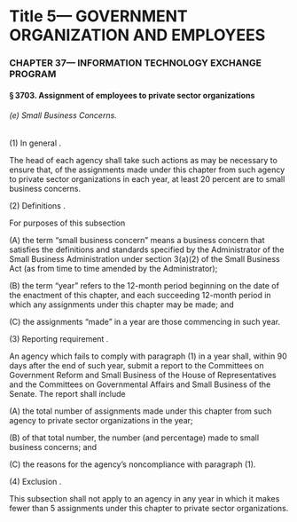 
# Title 5— GOVERNMENT ORGANIZATION AND EMPLOYEES
### CHAPTER 37— INFORMATION TECHNOLOGY EXCHANGE PROGRAM
#### § 3703. Assignment of employees to private sector organizations
###### (e) Small Business Concerns.

(1) In general .

The head of each agency shall take such actions as may be necessary to ensure that, of the assignments made under this chapter from such agency to private sector organizations in each year, at least 20 percent are to small business concerns.

(2) Definitions .

For purposes of this subsection

(A) the term “small business concern” means a business concern that satisfies the definitions and standards specified by the Administrator of the Small Business Administration under section 3(a)(2) of the Small Business Act (as from time to time amended by the Administrator);

(B) the term “year” refers to the 12-month period beginning on the date of the enactment of this chapter, and each succeeding 12-month period in which any assignments under this chapter may be made; and

(C) the assignments “made” in a year are those commencing in such year.

(3) Reporting requirement .

An agency which fails to comply with paragraph (1) in a year shall, within 90 days after the end of such year, submit a report to the Committees on Government Reform and Small Business of the House of Representatives and the Committees on Governmental Affairs and Small Business of the Senate. The report shall include

(A) the total number of assignments made under this chapter from such agency to private sector organizations in the year;

(B) of that total number, the number (and percentage) made to small business concerns; and

(C) the reasons for the agency’s noncompliance with paragraph (1).

(4) Exclusion .

This subsection shall not apply to an agency in any year in which it makes fewer than 5 assignments under this chapter to private sector organizations.
